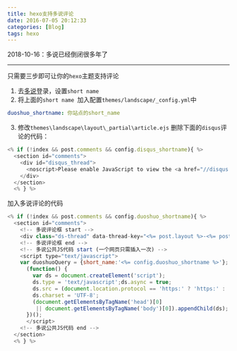 ```yaml
---
title: hexo支持多说评论
date: 2016-07-05 20:12:33
categories: [Blog]
tags: hexo
---
```

2018-10-16：多说已经倒闭很多年了

---



只需要三步即可让你的`hexo`主题支持评论

1. 去[多说](http://duoshuo.com)登录，设置`short name`
2. 将上面的`short name `加入配置`themes/landscape/_config.yml`中

``` yml
duoshuo_shortname: 你站点的short_name
```

3. 修改`themes\landscape\layout\_partial\article.ejs`
删除下面的`disqus`评论的代码：

``` js
<% if (!index && post.comments && config.disqus_shortname){ %>
  <section id="comments">
    <div id="disqus_thread">
      <noscript>Please enable JavaScript to view the <a href="//disqus.com/?ref_noscript">comments powered by Disqus.</a></noscript>
    </div>
  </section>
  <% } %>
```

加入多说评论的代码

``` js
<% if (!index && post.comments && config.duoshuo_shortname){ %>
  <section id="comments">
    <!-- 多说评论框 start -->
    <div class="ds-thread" data-thread-key="<%= post.layout %>-<%= post.slug %>" data-title="<%= post.title %>" data-url="<%= page.permalink %>"></div>
    <!-- 多说评论框 end -->
    <!-- 多说公共JS代码 start (一个网页只需插入一次) -->
    <script type="text/javascript">
    var duoshuoQuery = {short_name:'<%= config.duoshuo_shortname %>'};
      (function() {
        var ds = document.createElement('script');
        ds.type = 'text/javascript';ds.async = true;
        ds.src = (document.location.protocol == 'https:' ? 'https:' : 'http:') + '//static.duoshuo.com/embed.js';
        ds.charset = 'UTF-8';
        (document.getElementsByTagName('head')[0]
         || document.getElementsByTagName('body')[0]).appendChild(ds);
      })();
      </script>
    <!-- 多说公共JS代码 end -->
  </section>
  <% } %>
```
